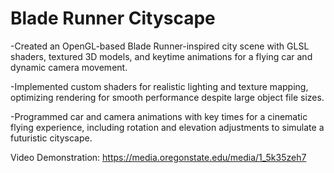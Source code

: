 # Blade Runner Cityscape 

-Created an OpenGL-based Blade Runner-inspired city scene with GLSL shaders, textured 3D models, and keytime animations for a flying car and dynamic camera movement.

-Implemented custom shaders for realistic lighting and texture mapping, optimizing rendering for smooth performance despite large object file sizes.

-Programmed car and camera animations with key times for a cinematic flying experience, including rotation and elevation adjustments to simulate a futuristic cityscape.

Video Demonstration: https://media.oregonstate.edu/media/1_5k35zeh7 
